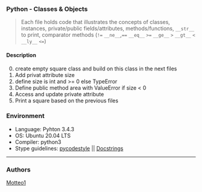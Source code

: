### Python - Classes & Objects
>Each file holds code that illustrates the concepts of classes, instances, private/public fields/attributes, methods/functions, `__str__` to print, comparator methods (`!=` `__ne__`,`==` `__eq__` `>=` `__ge__` `>` `__gt__` `<` `__ly__` `<=`)

#### Description
0. create empty square class and build on this class in the next files
1. Add privat attribute size
2. define size is int and >= 0 else TypeError
3. Define public method area with ValueError if size < 0
4. Access and update private attribute
5. Print a square based on the previous files

### Environment
* Language: Pyhton 3.4.3
* OS: Ubuntu 20.04 LTS
* Compiler: python3
* Stype guidelines: [pycodestyle](https://pypi.org/project/pycodestyle/) || [Docstrings](http://sphinxcontrib-napoleon.readthedocs.io/en/latest/example_google.html)

***

### Authors
[Motteo1](https://github.com/Motteo1)
